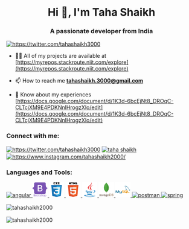 <h1 align="center">Hi 👋, I'm Taha Shaikh</h1>
<h3 align="center">A passionate developer from India</h3>

<p align="left"> <a href="https://twitter.com/https://twitter.com/tahashaikh3000" target="blank"><img src="https://img.shields.io/twitter/follow/https://twitter.com/tahashaikh3000?logo=twitter&style=for-the-badge" alt="https://twitter.com/tahashaikh3000" /></a> </p>

- 👨‍💻 All of my projects are available at [https://myrepos.stackroute.niit.com/explore](https://myrepos.stackroute.niit.com/explore)

- 📫 How to reach me **tahashaikh.3000@gmail.com**

- 📄 Know about my experiences [https://docs.google.com/document/d/1K3d-6bcEjNt8_DROqC-CLTcjXM9E4PDKNnlHrogzXlo/edit](https://docs.google.com/document/d/1K3d-6bcEjNt8_DROqC-CLTcjXM9E4PDKNnlHrogzXlo/edit)

<h3 align="left">Connect with me:</h3>
<p align="left">
<a href="https://twitter.com/https://twitter.com/tahashaikh3000" target="blank"><img align="center" src="https://raw.githubusercontent.com/rahuldkjain/github-profile-readme-generator/master/src/images/icons/Social/twitter.svg" alt="https://twitter.com/tahashaikh3000" height="30" width="40" /></a>
<a href="https://linkedin.com/in/taha shaikh" target="blank"><img align="center" src="https://raw.githubusercontent.com/rahuldkjain/github-profile-readme-generator/master/src/images/icons/Social/linked-in-alt.svg" alt="taha shaikh" height="30" width="40" /></a>
<a href="https://instagram.com/https://www.instagram.com/tahashaikh2000/" target="blank"><img align="center" src="https://raw.githubusercontent.com/rahuldkjain/github-profile-readme-generator/master/src/images/icons/Social/instagram.svg" alt="https://www.instagram.com/tahashaikh2000/" height="30" width="40" /></a>
</p>

<h3 align="left">Languages and Tools:</h3>
<p align="left"> <a href="https://angular.io" target="_blank" rel="noreferrer"> <img src="https://angular.io/assets/images/logos/angular/angular.svg" alt="angular" width="40" height="40"/> </a> <a href="https://getbootstrap.com" target="_blank" rel="noreferrer"> <img src="https://raw.githubusercontent.com/devicons/devicon/master/icons/bootstrap/bootstrap-plain-wordmark.svg" alt="bootstrap" width="40" height="40"/> </a> <a href="https://www.w3schools.com/css/" target="_blank" rel="noreferrer"> <img src="https://raw.githubusercontent.com/devicons/devicon/master/icons/css3/css3-original-wordmark.svg" alt="css3" width="40" height="40"/> </a> <a href="https://www.w3.org/html/" target="_blank" rel="noreferrer"> <img src="https://raw.githubusercontent.com/devicons/devicon/master/icons/html5/html5-original-wordmark.svg" alt="html5" width="40" height="40"/> </a> <a href="https://www.java.com" target="_blank" rel="noreferrer"> <img src="https://raw.githubusercontent.com/devicons/devicon/master/icons/java/java-original.svg" alt="java" width="40" height="40"/> </a> <a href="https://www.mongodb.com/" target="_blank" rel="noreferrer"> <img src="https://raw.githubusercontent.com/devicons/devicon/master/icons/mongodb/mongodb-original-wordmark.svg" alt="mongodb" width="40" height="40"/> </a> <a href="https://www.mysql.com/" target="_blank" rel="noreferrer"> <img src="https://raw.githubusercontent.com/devicons/devicon/master/icons/mysql/mysql-original-wordmark.svg" alt="mysql" width="40" height="40"/> </a> <a href="https://postman.com" target="_blank" rel="noreferrer"> <img src="https://www.vectorlogo.zone/logos/getpostman/getpostman-icon.svg" alt="postman" width="40" height="40"/> </a> <a href="https://spring.io/" target="_blank" rel="noreferrer"> <img src="https://www.vectorlogo.zone/logos/springio/springio-icon.svg" alt="spring" width="40" height="40"/> </a> </p>

<p><img align="center" src="https://github-readme-stats.vercel.app/api/top-langs?username=tahashaikh2000&show_icons=true&locale=en&layout=compact" alt="tahashaikh2000" /></p>

<p><img align="center" src="https://github-readme-streak-stats.herokuapp.com/?user=tahashaikh2000&" alt="tahashaikh2000" /></p>
